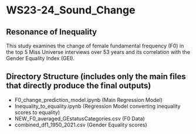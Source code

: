 # WS23-24_Sound_Change

## Resonance of Inequality 
This study examines the change of female fundamental frequency (F0) in the top 5 Miss Universe interviews over 53 years and its correlation with the Gender Equality Index (GEI). 

## Directory Structure (includes only the main files that directly produce the final outputs)
- F0_change_prediction_model.ipynb (Main Regression Model)
- Inequality_to_equality.ipynb (Regression Model converting inequality scores to equality)
- NEW_F0_averaged_GEstatusCategories.csv (F0 Data)
- combined_df1_1950_2021.csv (Gender Equality scores)
